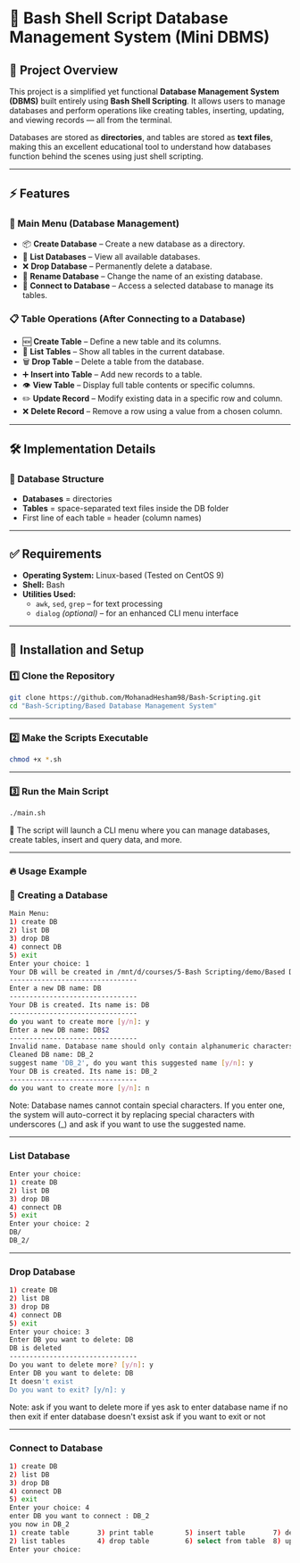 # 🐚 Bash Shell Script Database Management System (Mini DBMS)

## 📌 Project Overview

This project is a simplified yet functional **Database Management System (DBMS)** built entirely using **Bash Shell Scripting**. It allows users to manage databases and perform operations like creating tables, inserting, updating, and viewing records — all from the terminal.

Databases are stored as **directories**, and tables are stored as **text files**, making this an excellent educational tool to understand how databases function behind the scenes using just shell scripting.

---

## ⚡ Features

### 📂 Main Menu (Database Management)

- 📦 **Create Database** – Create a new database as a directory.
- 📃 **List Databases** – View all available databases.
- ❌ **Drop Database** – Permanently delete a database.
- 🔁 **Rename Database** – Change the name of an existing database.
- 🔌 **Connect to Database** – Access a selected database to manage its tables.

### 📋 Table Operations (After Connecting to a Database)

- 🆕 **Create Table** – Define a new table and its columns.
- 📄 **List Tables** – Show all tables in the current database.
- 🗑️ **Drop Table** – Delete a table from the database.
- ➕ **Insert into Table** – Add new records to a table.
- 👁️ **View Table** – Display full table contents or specific columns.
- ✏️ **Update Record** – Modify existing data in a specific row and column.
- ❌ **Delete Record** – Remove a row using a value from a chosen column.

---

## 🛠 Implementation Details

### 📁 Database Structure

- **Databases** = directories
- **Tables** = space-separated text files inside the DB folder
- First line of each table = header (column names)

---

## ✅ Requirements

- **Operating System:** Linux-based (Tested on CentOS 9)
- **Shell:** Bash
- **Utilities Used:**
  - `awk`, `sed`, `grep` – for text processing
  - `dialog` *(optional)* – for an enhanced CLI menu interface

---

## 🚀 Installation and Setup

### 1️⃣ Clone the Repository

```bash
git clone https://github.com/MohanadHesham98/Bash-Scripting.git
cd "Bash-Scripting/Based Database Management System"
```
---

### 2️⃣ Make the Scripts Executable
```bash
chmod +x *.sh
```
---

### 3️⃣ Run the Main Script
```bash
./main.sh
```
📌 The script will launch a CLI menu where you can manage databases, create tables, insert and query data, and more.

---

### 🔥 Usage Example
### 📌 Creating a Database
```bash
Main Menu:
1) create DB
2) list DB
3) drop DB
4) connect DB
5) exit
Enter your choice: 1
Your DB will be created in /mnt/d/courses/5-Bash Scripting/demo/Based Database Management System
--------------------------------
Enter a new DB name: DB
--------------------------------
Your DB is created. Its name is: DB
--------------------------------
do you want to create more [y/n]: y
Enter a new DB name: DB$2
--------------------------------
Invalid name. Database name should only contain alphanumeric characters and underscores.
Cleaned DB name: DB_2
suggest name 'DB_2', do you want this suggested name [y/n]: y
Your DB is created. Its name is: DB_2
--------------------------------
do you want to create more [y/n]: n
```
Note: Database names cannot contain special characters. If you enter one, the system will auto-correct it by replacing special characters with underscores (_) and ask if you want to use the suggested name.
 
 --- 
 
 ### List Database
 ```bash
Enter your choice:
1) create DB
2) list DB
3) drop DB
4) connect DB
5) exit
Enter your choice: 2
DB/
DB_2/
```

---

### Drop Database
```bash
1) create DB
2) list DB
3) drop DB
4) connect DB
5) exit
Enter your choice: 3
Enter DB you want to delete: DB
DB is deleted
--------------------------------
Do you want to delete more? [y/n]: y
Enter DB you want to delete: DB
It doesn't exist
Do you want to exit? [y/n]: y
```
Note: ask if you want to delete more if yes ask to enter database name if no then exit 
if enter database doesn't exsist ask if you want to exit or not

 ---

 ### Connect to Database
 ```bash
1) create DB
2) list DB
3) drop DB
4) connect DB
5) exit
Enter your choice: 4
enter DB you want to connect : DB_2
you now in DB_2
1) create table       3) print table        5) insert table       7) delete from table  9) exit
2) list tables        4) drop table         6) select from table  8) update table
Enter your choice:
```
